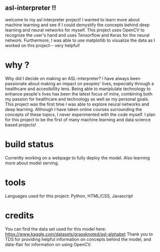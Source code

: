 ## asl-interpreter !!
welcome to my asl interpreter project! I wanted to learn more about machine learning and see if I could demystify the concepts behind deep learning and neural networks for myself. This project uses OpenCV to recognize the user's hand and uses Tensorflow and Keras for the neural network. Furthermore, I was able to use matplotlib to visualize the data as I worked on this project-- very helpful!

# why ?
Why did I decide on making an ASL-interpreter?
I have always been passionate about making an impact on peoples' lives, especially through a healthcare and accesibililty lens. Being able to maniplulate technology to enhance people's lives has been the latest focus of mine, combining both my passion for healthcare and technology as well as my personal goals. 
This project was the first time I was able to explore neural networks and deep learning. Although I have taken online courses surrounding the concepts of these topics, I never experimented with the code myself. I plan for this project to be the first of many machine learning and data science based projects!

# build status
Currently working on a webpage to fully deploy the model. Also learning more about model serving.

# tools
Languages used for this project: Python, HTML/CSS, Javascript

# credits
You can find the data set used for this model here: https://www.kaggle.com/datasets/grassknoted/asl-alphabet
Thank you to TDS for providing helpful information on concepts behind the model, and data-flair for information on using OpenCV. 

